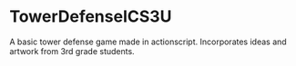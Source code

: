 # TowerDefenseICS3U
A basic tower defense game made in actionscript. Incorporates ideas and artwork from 3rd grade students.
